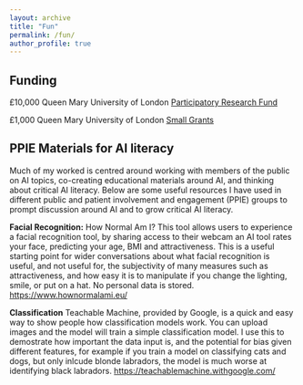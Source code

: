 ```yaml
---
layout: archive
title: "Fun"
permalink: /fun/
author_profile: true
---
```


## Funding
£10,000 Queen Mary University of London [Participatory Research Fund](https://www.qmul.ac.uk/publicengagement/funding/participatory-research-fund/)

£1,000 Queen Mary University of London [Small Grants](https://www.qmul.ac.uk/publicengagement/funding/small-grants/)

## PPIE Materials for AI literacy 
Much of my worked is centred around working with members of the public on AI topics, co-creating educational materials around AI, and thinking about critical AI literacy. Below are some useful resources I have used in different public and patient involvement and engagement (PPIE) groups to prompt discussion around AI and to grow critical AI literacy. 

**Facial Recognition:** 
How Normal Am I? This tool allows users to experience a facial recognition tool, by sharing access to their webcam an AI tool rates your face, predicting your age, BMI and attractiveness. This is a useful starting point for wider conversations about what facial recognition is useful, and not useful for, the subjectivity of many measures such as attractiveness, and how easy it is to manipulate if you change the lighting, smile, or put on a hat. No personal data is stored. https://www.hownormalami.eu/

**Classification**
Teachable Machine, provided by Google, is a quick and easy way to show people how classification models work. You can upload images and the model will train a simple classification model. I use this to demostrate how important the data input is, and the potential for bias given different features, for example if you train a model on classifying cats and dogs, but only inlcude blonde labradors, the model is much worse at identifying black labradors. https://teachablemachine.withgoogle.com/
